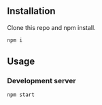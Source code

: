 ## Installation

Clone this repo and npm install.

```bash
npm i
```

## Usage

### Development server

```bash
npm start
```
